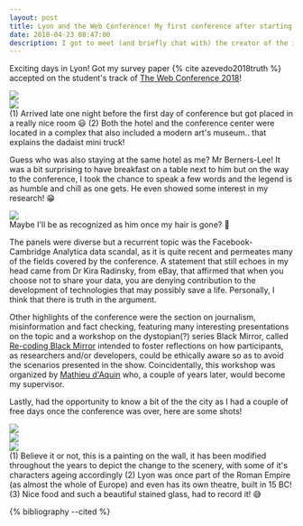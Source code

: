 ```yaml
---
layout: post
title: Lyon and the Web Conference! My first conference after starting the PhD! 🎓
date: 2018-04-23 08:47:00
description: I got to meet (and briefly chat with) the creator of the internet! 🌐
---
```


Exciting days in Lyon! Got my survey paper {% cite azevedo2018truth %} accepted on the student's track of [The Web Conference 2018](https://www2018.thewebconf.org)! 


<div class="row mt-3">
    <div class="col-sm mt-3 mt-md-0">
        <img class="img-fluid rounded z-depth-1" src="{{ site.baseurl }}/assets/img/www18/IMG_1543.JPG">
    </div>
    <div class="col-sm mt-3 mt-md-0">
        <img class="img-fluid rounded z-depth-1" src="{{ site.baseurl }}/assets/img/IMG_1571.JPG">
    </div>
</div>
<div class="caption">
    (1) Arrived late one night before the first day of conference but got placed in a really nice room 😃
    (2) Both the hotel and the conference center were located in a complex that also included a modern art's museum.. that explains the dadaist mini truck!
</div>


Guess who was also staying at the same hotel as me? Mr Berners-Lee! It was a bit surprising to have breakfast on a table next to him but on the way to the conference, I took the chance to speak a few words and the legend is as humble and chill as one gets. He even showed some interest in my research! 😁

<img class="img-fluid rounded z-depth-1" src="{{ site.baseurl }}/assets/img/www18/berners-lee.JPG">
<div class="caption">
    Maybe I'll be as recognized as him once my hair is gone? 🤔
</div>

The panels were diverse but a recurrent topic was the Facebook-Cambridge Analytica data scandal, as it is quite recent and permeates many of the fields covered by the conference. A statement that still echoes in my head came from Dr Kira Radinsky, from eBay, that affirmed that when you choose not to share your data, you are denying contribution to the development of technologies that may possibly save a life. Personally, I think that there is truth in the argument.

Other highlights of the conference were the section on journalism, misinformation and fact checking, featuring many interesting presentations on the topic and a workshop on the dystopian(?) series Black Mirror, called [Re-coding Black Mirror](https://kmitd.github.io/recoding-black-mirror/rbm-2018.html) intended to foster reflections on how participants, as researchers and/or developers, could be ethically aware so as to avoid the scenarios presented in the show. Coincidentally, this workshop was organized by [Mathieu d'Aquin](https://mdaquin.github.io) who, a couple of years later, would become my supervisor.

Lastly, had the opportunity to know a bit of the the city as I had a couple of free days once the conference was over, here are some shots!

<div class="row mt-3">
    <div class="col-sm mt-3 mt-md-0">
        <img class="img-fluid rounded z-depth-1" src="{{ site.baseurl }}/assets/img/www18/IMG_1581.JPG">
    </div>
    <div class="col-sm mt-3 mt-md-0">
        <img class="img-fluid rounded z-depth-1" src="{{ site.baseurl }}/assets/img/IMG_1587.JPG">
    </div>
    <div class="col-sm mt-3 mt-md-0">
        <img class="img-fluid rounded z-depth-1" src="{{ site.baseurl }}/assets/img/IMG_1591.JPG">
	</div>
</div>
<div class="caption">
    (1) Believe it or not, this is a painting on the wall, it has been modified throughout the years to depict the change to the scenery, with some of it's characters ageing accordingly
    (2) Lyon was once part of the Roman Empire (as almost the whole of Europe) and even has its own theatre, built in 15 BC!
    (3) Nice food and such a beautiful stained glass, had to record it! 😅
</div>


{% bibliography --cited %}